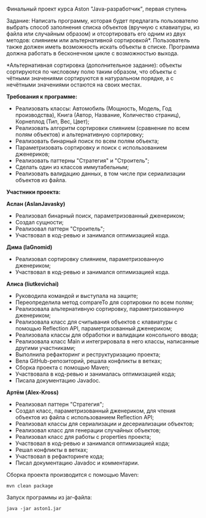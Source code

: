 Финальный проект курса Aston "Java-разработчик", первая ступень

Задание: Написать программу, которая будет предлагать пользователю выбрать способ заполнения списка объектов (вручную с клавиатуры, из файла или случайным образом) и отсортировать его одним из двух методов: слиянием или альтернативной сортировкой*. Пользователь также должен иметь возможность искать объекты в списке. Программа должна работать в бесконечном цикле с возможностью выхода.

*Альтернативная сортировка (дополнительное задание): объекты сортируются по числовому полю таким образом, что объекты с чётными значениями сортируются в натуральном порядке, а с нечётными значениями остаются на своих местах.

<b>Требования к программе:</b>
- Реализовать классы: Автомобиль (Мощность, Модель, Год производства), Книга (Автор, Название, Количество страниц), Корнеплод (Тип, Вес, Цвет);
- Реализовать алгоритм сортировки слиянием (сравнение по всем полям объектов) и альтернативную сортировку;
- Реализовать бинарный поиск по всем полям объекта;
- Параметризовать сортировку и поиск с использованием дженериков;
- Реализовать паттерны "Стратегия" и "Строитель";
- Сделать один из классов иммутабельным;
- Реализовать валидацию данных, в том числе при сериализации объектов из файла.

<b>Участники проекта:</b>

<b>Аслан (AslanJavasky)</b>
- Реализовал бинарный поиск, параметризованный дженериком;
- Создал сущности;
- Реализовал паттерн "Строитель";
- Участвовал в код-ревью и занимался оптимизацией кода.

<b>Дима (IaGnomid)</b>
- Реализовал сортировку слиянием, параметризованную дженериком;
- Участвовал в код-ревью и занимался оптимизацией кода.

<b>Алиcа (liutkevichai)</b>
- Руководила командой и выступала на защите;
- Переопределила метод compareTo для сортировки по всем полям;
- Реализовала альтернативную сортировку, параметризованную дженериком;
- Реализовала класс для считывания объектов с клавиатуры с помощью Reflection API, параметризованный дженериком;
- Реализовала классы для обработки и валидации консольного ввода;
- Реализовала класс Main и интегрировала в него классы, написанные другими участниками;
- Выполнила рефакторинг и реструктуризацию проекта;
- Вела GitHub-репозиторий, решала конфликты в ветках;
- Сборка проекта с помощью Maven;
- Участвовала в код-ревью и занималась оптимизацией кода;
- Писала документацию Javadoc.

<b>Артём (Alex-Kross)</b>
- Реализовал паттерн "Стратегия";
- Создал класс, параметризованный дженериком, для чтения объектов из файла с использованием Reflection API;
- Реализовал классы для сериализации и десериализации объектов;
- Реализовал класс для генерации случайных объектов;
- Реализовал класс для работы с properties проекта;
- Участвовал в код-ревью и занимался оптимизацией кода;
- Решал конфликты в ветках;
- Участвовал в рефакторинге кода;
- Писал документацию Javadoc и комментарии.

Сборка проекта производится с помощью Maven:

	mvn clean package

Запуск программы из jar-файла:

	java -jar aston1.jar
